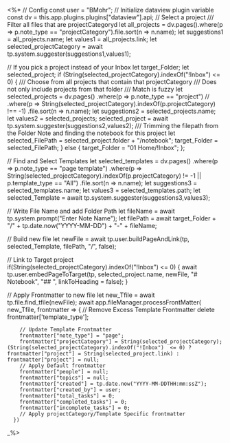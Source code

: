 <%*
// Config
const user = "BMohr";
// Initialize dataview plugin variable
const dv = this.app.plugins.plugins["dataview"].api;
// Select a project
/// Filter all files that are projectCategoryd
let all_projects = dv.pages().where(p => p.note_type == "projectCategory").file.sort(n => n.name);
let suggestions1 = all_projects.name;
let values1 = all_projects.link;
let selected_projectCategory = await tp.system.suggester(suggestions1,values1);

// If you pick a project instead of your Inbox
let target_Folder;
let selected_project;
if (String(selected_projectCategory).indexOf("!Inbox") <= 0) {
/// Choose from all projects that contain that projectCategory
/// Does not only include projects from that folder
/// Match is fuzzy
let selected_projects = dv.pages()
	.where(p => p.note_type == "project")
//	.where(p => String(selected_projectCategory).indexOf(p.projectCategory) !== -1)
	.file.sort(n => n.name);
let suggestions2 = selected_projects.name;
let values2 = selected_projects;
selected_project = await tp.system.suggester(suggestions2,values2);
/// Trimming the filepath from the Folder Note and finding the notebook for this project
let selected_FilePath = selected_project.folder + "/notebook";
target_Folder = selected_FilePath;
} else {
target_Folder = "01 Home/!Inbox";
};

// Find and Select Templates
let selected_templates = dv.pages()
	.where(p => p.note_type == "page template")
	.where(p => String(selected_projectCategory).indexOf(p.projectCategory) != -1 || p.template_type == "All")
	.file.sort(n => n.name);
let suggestions3 = selected_templates.name;
let values3 = selected_templates.path;
let selected_Template = await tp.system.suggester(suggestions3,values3);	

// Write File Name and add Folder Path
let fileName = await tp.system.prompt("Enter Note Name");
let filePath = await target_Folder + "/" + tp.date.now("YYYY-MM-DD") + "-" + fileName;

// Build new file
let newFile = await tp.user.buildPageAndLink(tp, selected_Template, filePath, "/", false); 

// Link to Target project
if(String(selected_projectCategory).indexOf("!Inbox")  <= 0) { 
await tp.user.embedPageToTarget(tp, selected_project.name, newFile, "# Notebook", "## ", linkToHeading = false);
}

// Apply Frontmatter to new file
let new_Tfile = await tp.file.find_tfile(newFile);
await app.fileManager.processFrontMatter(
      new_Tfile,
      frontmatter => {
		// Remove Excess Template Frontmatter
		delete frontmatter['template_type'];

		// Update Template Frontmatter
		frontmatter["note_type"] = "page";
		frontmatter["projectCategory"] = String(selected_projectCategory);		(String(selected_projectCategory).indexOf("!Inbox")  <= 0) ? frontmatter["project"] = String(selected_project.link) : frontmatter["project"] = null;
        // Apply Default frontmatter
		frontmatter["people"] = null;
        frontmatter["topics"] = null;
        frontmatter["created"] = tp.date.now("YYYY-MM-DDTHH:mm:ssZ");
        frontmatter["created_by"] = user; 
        frontmatter["total_tasks"] = 0;
        frontmatter["completed_tasks"] = 0;
        frontmatter["incomplete_tasks"] = 0;
        // Apply projectCategory/Template Specific frontmatter
      })
_%>
